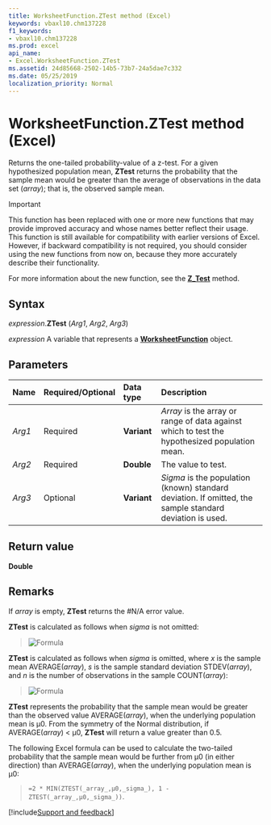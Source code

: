 ```yaml
---
title: WorksheetFunction.ZTest method (Excel)
keywords: vbaxl10.chm137228
f1_keywords:
- vbaxl10.chm137228
ms.prod: excel
api_name:
- Excel.WorksheetFunction.ZTest
ms.assetid: 24d85668-2502-14b5-73b7-24a5dae7c332
ms.date: 05/25/2019
localization_priority: Normal
---
```



# WorksheetFunction.ZTest method (Excel)

Returns the one-tailed probability-value of a z-test. For a given hypothesized population mean, **ZTest** returns the probability that the sample mean would be greater than the average of observations in the data set (_array_); that is, the observed sample mean.

> [!IMPORTANT] 
> This function has been replaced with one or more new functions that may provide improved accuracy and whose names better reflect their usage. This function is still available for compatibility with earlier versions of Excel. However, if backward compatibility is not required, you should consider using the new functions from now on, because they more accurately describe their functionality.
> 
> For more information about the new function, see the **[Z_Test](Excel.WorksheetFunction.Z_Test.md)** method.


## Syntax

_expression_.**ZTest** (_Arg1_, _Arg2_, _Arg3_)

_expression_ A variable that represents a **[WorksheetFunction](Excel.WorksheetFunction.md)** object.


## Parameters

|Name|Required/Optional|Data type|Description|
|:-----|:-----|:-----|:-----|
| _Arg1_|Required| **Variant**|_Array_ is the array or range of data against which to test the hypothesized population mean.|
| _Arg2_|Required| **Double**| The value to test.|
| _Arg3_|Optional| **Variant**|_Sigma_ is the population (known) standard deviation. If omitted, the sample standard deviation is used.|

## Return value

**Double**


## Remarks

If _array_ is empty, **ZTest** returns the #N/A error value.
    
**ZTest** is calculated as follows when _sigma_ is not omitted:

> ![Formula](../images/awfztest_ZA06051270.gif) 

**ZTest** is calculated as follows when _sigma_ is omitted, where _x_ is the sample mean AVERAGE(_array_), _s_ is the sample standard deviation STDEV(_array_), and _n_ is the number of observations in the sample COUNT(_array_): 

> ![Formula](../images/awfztsta_ZA06054798.gif)
    
**ZTest** represents the probability that the sample mean would be greater than the observed value AVERAGE(_array_), when the underlying population mean is μ0. From the symmetry of the Normal distribution, if AVERAGE(_array_) < μ0, **ZTest** will return a value greater than 0.5.
    
The following Excel formula can be used to calculate the two-tailed probability that the sample mean would be further from μ0 (in either direction) than AVERAGE(_array_), when the underlying population mean is μ0: 

> `=2 * MIN(ZTEST(_array_,μ0,_sigma_), 1 - ZTEST(_array_,μ0,_sigma_))`.
    



[!include[Support and feedback](~/includes/feedback-boilerplate.md)]